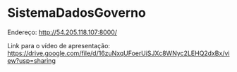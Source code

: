 # SistemaDadosGoverno

Endereço: http://54.205.118.107:8000/

Link para o vídeo de apresentação: https://drive.google.com/file/d/16zuNxqUFoerUiSJXc8WNyc2LEHQ2dxBx/view?usp=sharing
